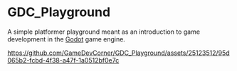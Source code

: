 # GDC_Playground

A simple platformer playground meant as an introduction to game development in the [Godot](https://godotengine.org/) game engine.

https://github.com/GameDevCorner/GDC_Playground/assets/25123512/95d065b2-fcbd-4f38-a47f-1a0512bf0e7c

